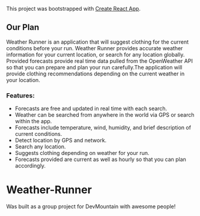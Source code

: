 This project was bootstrapped with [Create React App](https://github.com/facebook/create-react-app).

## Our Plan

Weather Runner is an application that will suggest clothing for the current conditions before your run. Weather Runner provides accurate weather information for your current location, or search for any location globally. Provided forecasts provide real time data pulled from the OpenWeather API so that you can prepare and plan your run carefully.The application will provide clothing recommendations depending on the current weather in your location.

### Features:

- Forecasts are free and updated in real time with each search.
- Weather can be searched from anywhere in the world via GPS or search within the app.
- Forecasts include temperature, wind, humidity, and brief description of current conditions.
- Detect location by GPS and network.
- Search any location.
- Suggests clothing depending on weather for your run.
- Forecasts provided are current as well as hourly so that you can plan accordingly.

# Weather-Runner

Was built as a group project for DevMountain with awesome people!
